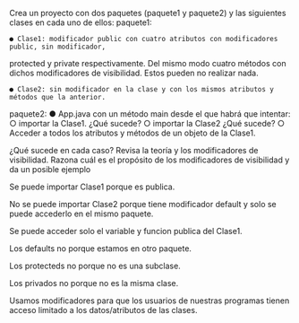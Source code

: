 Crea un proyecto con dos paquetes (paquete1 y paquete2) y las siguientes clases en cada uno de ellos:
paquete1:

    ● Clase1: modificador public con cuatro atributos con modificadores public, sin modificador,
protected y private respectivamente. Del mismo modo cuatro métodos con dichos
modificadores de visibilidad. Estos pueden no realizar nada.

    ● Clase2: sin modificador en la clase y con los mismos atributos y métodos que la anterior.
paquete2:
    ● App.java con un método main desde el que habrá que intentar:
        ○ importar la Clase1. ¿Qué sucede?
        ○ importar la Clase2 ¿Qué sucede?
        ○ Acceder a todos los atributos y métodos de un objeto de la Clase1.
        
¿Qué sucede en cada caso? Revisa la teoría y los modificadores de visibilidad.
Razona cuál es el propósito de los modificadores de visibilidad y da un posible ejemplo

Se puede importar Clase1 porque es publica.

No se puede importar Clase2 porque tiene modificador default y solo se puede accederlo en el mismo paquete.

Se puede acceder solo el variable y funcion publica del Clase1.

Los defaults no porque estamos en otro paquete.

Los protecteds no porque no es una subclase.

Los privados no porque no es la misma clase.

Usamos modificadores para que los usuarios de nuestras programas tienen acceso limitado a los datos/atributos de las clases.
